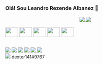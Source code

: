 ### Olá! Sou Leandro Rezende Albanez 👋

<!--
**lalbanez/lalbanez** is a ✨ _special_ ✨ repository because its `README.md` (this file) appears on your GitHub profile.

Here are some ideas to get you started:
- 🔭 I’m currently working on Atlantic Solutions
- 🌱 I’m currently learning Spring/React Js
- 👯 I’m looking to collaborate on Java Projects
- 😄 Pronouns: ele/dele
-->

<div align="center">
  <a href="https://www.linkedin.com/in/lalbanez/">
    <img align="center" src="https://github-readme-stats.vercel.app/api?username=lalbanez&show_icons=true&theme=dark" />
  </a>
  <a href="https://www.linkedin.com/in/lalbanez/">
    <img align="center" src="https://github-readme-stats.vercel.app/api/top-langs/?username=lalbanez&layout=compact&theme=dark" />
  </a>
</div>

<div style="display:inline block">
  <br />
  <img src="https://cdn.jsdelivr.net/gh/devicons/devicon/icons/html5/html5-original-wordmark.svg"  height="30" width="40"/>
  <img src="https://cdn.jsdelivr.net/gh/devicons/devicon/icons/css3/css3-original.svg" height="30" width="40" />
  <img src="https://cdn.jsdelivr.net/gh/devicons/devicon/icons/javascript/javascript-original.svg" height="30" width="40"/>
  <img src="https://cdn.jsdelivr.net/gh/devicons/devicon/icons/spring/spring-original.svg" height="30" width="40" />
  <img src="https://cdn.jsdelivr.net/gh/devicons/devicon/icons/java/java-original-wordmark.svg" height="30" width="40"/>
</div>

##

<div>
  <a heref="https://www.facebook.com/lalbanez">
    <img src="https://img.shields.io/badge/Facebook-1877F2?style=for-the-badge&logo=facebook&logoColor=white" />
  </a>
  <a heref="https://www.instagram.com/leandrorezende89/">
    <img src="https://img.shields.io/badge/Instagram-E4405F?style=for-the-badge&logo=instagram&logoColor=white" />
  </a>
  <a heref="https://www.linkedin.com/in/lalbanez/">
    <img src="https://img.shields.io/badge/LinkedIn-0077B5?style=for-the-badge&logo=linkedin&logoColor=white" />
  </a>
  <a href="https://br.pinterest.com/leandrorezende89/">
    <img src="https://img.shields.io/badge/Pinterest-%23E60023.svg?&style=for-the-badge&logo=Pinterest&logoColor=white" />
  </a>
  <a href="https://twitter.com/lalbanez">
    <img src="https://img.shields.io/badge/Twitter-1DA1F2?style=for-the-badge&logo=twitter&logoColor=white" />
  </a>
  <a href="https://leandroalbanez.wordpress.com/">
    <img src="https://img.shields.io/badge/Wordpress-21759B?style=for-the-badge&logo=wordpress&logoColor=white" />
  </a>
  <br />
  <img src="https://img.shields.io/badge/Discord-7289DA?style=for-the-badge&logo=discord&logoColor=white" />  dexter141#9767
  <br />

  </div>
